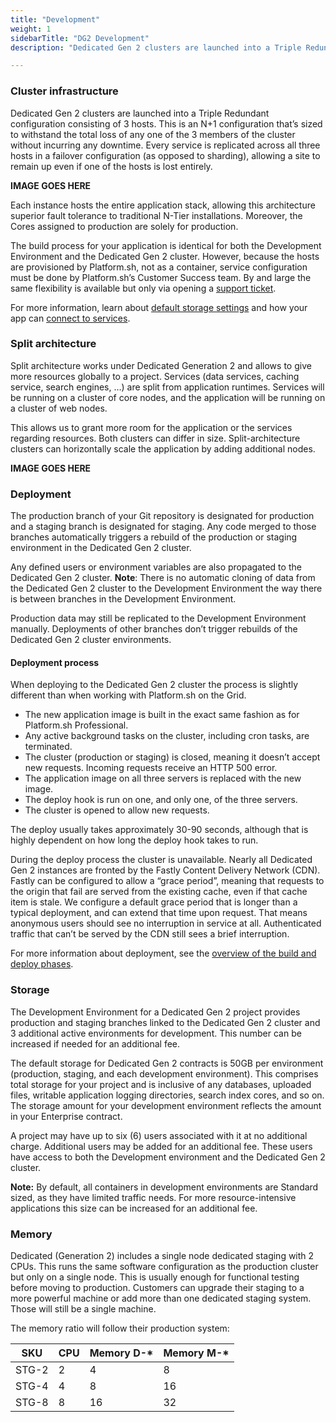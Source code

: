 ```yaml
---
title: "Development"
weight: 1
sidebarTitle: "DG2 Development"
description: "Dedicated Gen 2 clusters are launched into a Triple Redundant configuration consisting of 3 hosts. Every service is replicated across all three hosts in a failover configuration, allowing a site to remain up even if one of the hosts is lost entirely."

---
```


### Cluster infrastructure

Dedicated Gen 2 clusters are launched into a Triple Redundant configuration consisting of 3 hosts. This is an N+1 configuration that’s sized to withstand the total loss of any one of the 3 members of the cluster without incurring any downtime. Every service is replicated across all three hosts in a failover configuration (as opposed to sharding), allowing a site to remain up even if one of the hosts is lost entirely.

**IMAGE GOES HERE**

Each instance hosts the entire application stack, allowing this architecture superior fault tolerance to traditional N-Tier installations. Moreover, the Cores assigned to production are solely for production. 

The build process for your application is identical for both the Development Environment and the Dedicated Gen 2 cluster. However, because the hosts are provisioned by Platform.sh, not as a container, service configuration must be done by Platform.sh’s Customer Success team. By and large the same flexibility is available but only via opening a [support ticket](https://docs.platform.sh/learn/overview/get-support.html).

For more information, learn about [default storage settings](https://docs.platform.sh/dedicated-gen-3.html#storage) and how your app can [connect to services](https://docs.platform.sh/dedicated-gen-3.html#available-services).

### Split architecture

Split architecture works under Dedicated Generation 2 and allows to give more resources globally to a project. Services (data services, caching service, search engines, …) are split from application runtimes. Services will be running on a cluster of core nodes, and the application will be running on a cluster of web nodes.

This allows us to grant more room for the application or the services regarding resources. Both clusters can differ in size. Split-architecture clusters can horizontally scale the application by adding additional nodes. 

**IMAGE GOES HERE**

### Deployment

The production branch of your Git repository is designated for production and a staging branch is designated for staging. Any code merged to those branches automatically triggers a rebuild of the production or staging environment in the Dedicated Gen 2 cluster. 

Any defined users or environment variables are also propagated to the Dedicated Gen 2 cluster.
**Note**: There is no automatic cloning of data from the Dedicated Gen 2 cluster to the Development Environment the way there is between branches in the Development Environment. 

Production data may still be replicated to the Development Environment manually. Deployments of other branches don’t trigger rebuilds of the Dedicated Gen 2 cluster environments.

#### Deployment process 

When deploying to the Dedicated Gen 2 cluster the process is slightly different than when working with Platform.sh on the Grid.

-   The new application image is built in the exact same fashion as for Platform.sh Professional.
-   Any active background tasks on the cluster, including cron tasks, are terminated.
-   The cluster (production or staging) is closed, meaning it doesn’t accept new requests. Incoming requests receive an HTTP 500 error.
-   The application image on all three servers is replaced with the new image.
-   The deploy hook is run on one, and only one, of the three servers.
-   The cluster is opened to allow new requests.

The deploy usually takes approximately 30-90 seconds, although that is highly dependent on how long the deploy hook takes to run.

During the deploy process the cluster is unavailable. Nearly all Dedicated Gen 2 instances are fronted by the Fastly Content Delivery Network (CDN). Fastly can be configured to allow a “grace period”, meaning that requests to the origin that fail are served from the existing cache, even if that cache item is stale. We configure a default grace period that is longer than a typical deployment, and can extend that time upon request. That means anonymous users should see no interruption in service at all. Authenticated traffic that can’t be served by the CDN still sees a brief interruption.

For more information about deployment, see the [overview of the build and deploy phases](https://docs.platform.sh/learn/overview/build-deploy.html).

### Storage

The Development Environment for a Dedicated Gen 2 project provides production and staging branches linked to the Dedicated Gen 2 cluster and 3 additional active environments for development. This number can be increased if needed for an additional fee.

The default storage for Dedicated Gen 2 contracts is 50GB per environment (production, staging, and each development environment). This comprises total storage for your project and is inclusive of any databases, uploaded files, writable application logging directories, search index cores, and so on. The storage amount for your development environment reflects the amount in your Enterprise contract.

A project may have up to six (6) users associated with it at no additional charge. Additional users may be added for an additional fee. These users have access to both the Development environment and the Dedicated Gen 2 cluster.

**Note:** By default, all containers in development environments are Standard sized, as they have limited traffic needs. For more resource-intensive applications this size can be increased for an additional fee.

### Memory

Dedicated (Generation 2) includes a single node dedicated staging with 2 CPUs. This runs the same software configuration as the production cluster but only on a single node. This is usually enough for functional testing before moving to production. Customers can upgrade their staging to a more powerful machine or add more than one dedicated staging system. Those will still be a single machine.

The memory ratio will follow their production system:

| SKU | CPU | Memory D-* | Memory M-* |
| --- | --- | --- | --- |
| STG-2 | 2 | 4 | 8 |
| STG-4 | 4 | 8 | 16 |
| STG-8 | 8 | 16 | 32 |